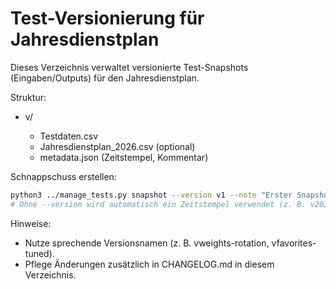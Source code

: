 # Test-Versionierung für Jahresdienstplan

Dieses Verzeichnis verwaltet versionierte Test-Snapshots (Eingaben/Outputs) für den Jahresdienstplan.

Struktur:
- v<name>/
  - Testdaten.csv
  - Jahresdienstplan_2026.csv (optional)
  - metadata.json (Zeitstempel, Kommentar)

Schnappschuss erstellen:

```bash
python3 ../manage_tests.py snapshot --version v1 --note "Erster Snapshot"
# Ohne --version wird automatisch ein Zeitstempel verwendet (z. B. v2025-08-27_1423)
```

Hinweise:
- Nutze sprechende Versionsnamen (z. B. vweights-rotation, vfavorites-tuned).
- Pflege Änderungen zusätzlich in CHANGELOG.md in diesem Verzeichnis.
